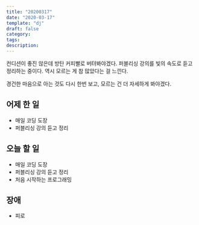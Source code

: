 ```yaml
---
title: "20200317"
date: "2020-03-17"
template: "dj"
draft: false
category:
tags:
description:
---
```


컨디션이 좋진 않은데 방탄 커피빨로 버텨봐야겠다.
퍼블리싱 강의를 빛의 속도로 듣고 정리하는 중이다.
역시 모르는 게 참 많았다는 걸 느낀다.

경건한 마음으로 아는 것도 다시 한번 보고,
모르는 건 더 자세하게 봐야겠다.

## 어제 한 일

* 매일 코딩 도장
* 퍼블리싱 강의 듣고 정리

## 오늘 할 일

* 매일 코딩 도장
* 퍼블리싱 강의 듣고 정리
* 처음 시작하는 프로그래밍

## 장애

* 피로
